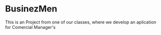 BusinezMen
==========

This is an Project from one of our classes, where we develop an aplication for  Comercial Manager's
